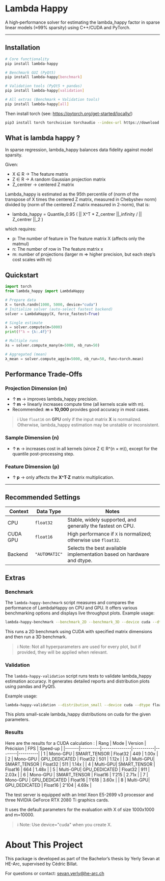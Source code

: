# Lambda Happy
A high‑performance solver for estimating the lambda_happy factor in sparse linear models (≈99% sparsity) using C++/CUDA and PyTorch.

---

## Installation

```bash
# Core functionality
pip install lambda-happy

# Benchmark GUI (PyQt5)
pip install lambda-happy[benchmark]

# Validation tools (PyQt5 + pandas)
pip install lambda-happy[validation]

# All extras (Benchmark + Validation tools)
pip install lambda-happy[all]
```

Then install torch (see: https://pytorch.org/get-started/locally/)
```bash
pip3 install torch torchvision torchaudio --index-url https://download.pytorch.org/whl/cu118
```

## What is lambda happy ?
In sparse regression, lambda_happy balances data fidelity against model sparsity.

Given:

- X ∈ R -> The feature matrix
- Z ∈ R -> A random Gaussian projection matrix
- Z_centrer -> centered Z matrix


Lambda_happy is estimated as the 95th percentile of
(norm of the transpose of X times the centered Z matrix, measured in Chebyshev norm) divided by (norm of the centered Z matrix measured in 2-norm), that is:

- lambda_happy = Quantile_0.95 ( || X^T * Z_centrer ||_infinity / || Z_centrer ||_2 )

which requires:
- p: The number of feature in The feature matrix X  (affects only the matmul)
- n: The number of row in The feature matrix x 
- m: number of projections (larger m ⇒ higher precision, but each step’s cost scales with m)

## Quickstart

```py
import torch
from lambda_happy import LambdaHappy

# Prepare data
X = torch.randn(1000, 5000, device="cuda")
# Initialize solver (auto‐select fastest backend)
solver = LambdaHappy(X, force_fastest=True)

# Single estimate
λ = solver.compute(m=5000)
print(f"λ ≈ {λ:.4f}")

# Multiple runs
λs = solver.compute_many(m=5000, nb_run=50)

# Aggregated (mean)
λ_mean = solver.compute_agg(m=5000, nb_run=50, func=torch.mean)
```

## Performance Trade-Offs

### Projection Dimension (m)
- ↑ **m** → improves lambda_happy precision.
- ↑ **m** → linearly increases compute time (all kernels scale with m).
- Recommended: **m = 10,000** provides good accuracy in most cases.

> ℹ️ Use `float16` on **GPU** only if the input matrix **X** is normalized.  
> Otherwise, lambda_happy estimation may be unstable or inconsistent.



### Sample Dimension (n)
- ↑ **n** → increases cost in all kernels (since Z ∈ R^(n × m)), except for the quantile post-processing step.

### Feature Dimension (p)
- ↑ **p** → only affects the **X^T·Z** matrix multiplication.

---

## Recommended Settings

| Context | Data Type | Notes |
|-|-|-|
| CPU         | `float32`     | Stable, widely supported, and generally the fastest on CPU.          |
| CUDA GPU    | `float16`     | High performance if `X` is normalized; otherwise use `float32`.      |
| Backend     | `"AUTOMATIC"` | Selects the best available implementation based on hardware and dtype. |

## Extras

### Benchmark

The `lambda-happy-benchmark` script measures and compares the performance of LambdaHappy on CPU and GPU.
It offers various benchmarking options and displays live throughput plots.
Example usage:
```sh
lambda-happy-benchmark --benchmark_2D --benchmark_3D --device cuda --dtype float16 -n 1000 -p 1000 -m 10000
```
This runs a 2D benchmark using CUDA with specified matrix dimensions and then run a 3D benchmark.
> ℹ️ Note: Not all hyperparameters are used for every plot, but if provided, they will be applied when relevant.

### Validation

The `lambda-happy-validation` script runs tests to validate lambda_happy estimation accuracy.
It generates detailed reports and distribution plots using pandas and PyQt5.

Example usage:
```sh
lambda-happy-validation --distribution_small --device cuda --dtype float32 -n 1000 -p 1000
```
This plots small-scale lambda_happy distributions on cuda for the given parameters.

### Results
Here are the results for a CUDA calculation :
| Rang | Mode     | Version       | Précision | FPS    | Speed-up |
|-------|----------|---------------|-----------|--------|----------|
| 1     | Mono-GPU | SMART_TENSOR  | Float32   | 449    | 1.00x    |
| 2     | Mono-GPU | GPU_DEDICATED | Float32   | 501    | 1.12x    |
| 3     | Multi-GPU| SMART_TENSOR  | Float32   | 511    | 1.14x    |
| 4     | Multi-GPU| SMART_TENSOR  | Float16   | 664    | 1.48x    |
| 5     | Multi-GPU| GPU_DEDICATED | Float32   | 911    | 2.03x    |
| 6     | Mono-GPU | SMART_TENSOR  | Float16   | 1'215  | 2.71x    |
| 7     | Mono-GPU | GPU_DEDICATED | Float16   | 1'618  | 3.60x    |
| 8     | Multi-GPU| GPU_DEDICATED | Float16   | 2'104  | 4.69x    |

The test server is equipped with an Intel Xeon E5-2699 v3 processor and three NVIDIA GeForce RTX 2080 Ti graphics cards.

It uses the default parameters for the evaluation with X of size 1000x1000 and m=10000.
> ℹ️ Note: Use device="cuda" when you create X.

# About This Project
This package is developed as part of the Bachelor’s thesis by Yerly Sevan at HE-Arc, supervised by Cédric Billat.

For questions or contact: sevan.yerly@he-arc.ch